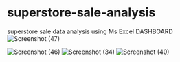 # superstore-sale-analysis
superstore sale data analysis using Ms Excel 
DASHBOARD
![Screenshot (47)](https://user-images.githubusercontent.com/79188791/163354113-3c21d7ce-141a-44df-8e0c-7ea96fb634f4.png)

![Screenshot (46)](https://user-images.githubusercontent.com/79188791/163354301-3afbc342-40c9-49fc-ac58-7ba35875f374.png)
![Screenshot (34)](https://user-images.githubusercontent.com/79188791/163354319-572b3137-7031-418b-addf-ff5a12055e7d.png)
![Screenshot (40)](https://user-images.githubusercontent.com/79188791/163354341-aeb95e92-c446-4ada-b810-f017ee5fd957.png)
